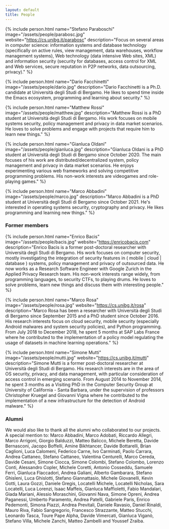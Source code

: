 ```yaml
---
layout: default
title: People
---
```


{% include person.html
   name="Stefano Paraboschi"
   image="/assets/people/parabosc.jpg"
   website="https://cs.unibg.it/parabosc"
   description="Focus on several areas in computer science: information systems and database technology (specifically on active rules, view management, data warehouses, workflow management systems), Web technology (data intensive Web sites, XML) and information security (security for databases, access control for XML and Web services, secure reputation in P2P networks, data outsourcing, privacy)." %}

{% include person.html
   name="Dario Facchinetti"
   image="/assets/people/dario.jpg"
   description="Dario Facchinetti is a Ph.D. candidate at Università degli Studi di Bergamo. He likes to spend time inside the Emacs ecosystem, programming and learning about security." %}

{% include person.html
   name="Matthew Rossi"
   image="/assets/people/matthew.jpg"
   description="Matthew Rossi is a PhD student at Università degli Studi di Bergamo. His work
   focuses on mobile systems security, policy management and privacy in data market scenarios.
   He loves to solve problems and engage with projects that require him to learn new things." %}

{% include person.html
  name="Gianluca Oldani"
  image="/assets/people/gianluca.jpg"
  description="Gianluca Oldani is a PhD student at Università degli Studi di Bergamo since October 2020. The main focuses of his work are distributed/decentralized system, policy management and privacy in data market scenarios. He enjoys experimenting various web frameworks and solving competitive programming problems. His non-work interests are videogames and role-playing games." %}
  
{% include person.html
  name="Marco Abbadini"
  image="/assets/people/marco.jpg"
  description="Marco Abbadini is a PhD student at Università degli Studi di Bergamo since October 2021. He's interested in operating systems security, cryptography and privacy. He likes programming and learning new things." %}

### Former members

{% include person.html
   name="Enrico Bacis"
   image="/assets/people/bacis.jpg"
   website="https://enricobacis.com"
   description="Enrico Bacis is a former post-doctoral researcher with Università degli Studi di Bergamo. His work focuses on computer security, mostly investigating the integration of security features in ( mobile | cloud | database ) systems, policy management and privacy of outsourced data. He now works as a Research Software Engineer with Google Zurich in the Applied Privacy Research team. His non-work interests range widely, from programming languages, to security CTFs, to playing drums. He loves to solve problems, learn new things and discuss them with interesting people." %}

{% include person.html
   name="Marco Rosa"
   image="/assets/people/rosa.jpg"
   website="https://cs.unibg.it/rosa"
   description="Marco Rosa has been a researcher with Università degli Studi di Bergamo since September 2015 and a PhD student since October 2016. His research interests focus on cloud security, mobile security (especially Android malwares and system security policies), and Python programming. From July 2018 to December 2018, he spent 5 months at SAP Labs France where he contributed to the implementation of a policy model regulating the usage of datasets in machine learning operations." %}

{% include person.html
   name="Simone Mutti"
   image="/assets/people/mutti.jpg"
   website="https://cs.unibg.it/mutti"
   description="Simone Mutti is a former post-doctoral researcher at Università degli Studi di Bergamo. His research interests are in the area of OS security, privacy, and data management, with particular consideration of access control in emerging scenario. From August 2014 to November 2014, he spent 3 months as a Visiting PhD in the Computer Security Group at University of California - Santa Barbara, under the supervision of professors Christopher Kruegel and Giovanni Vigna where he contributed to the implementation of a new infrastructure for the detection of Android malware." %}

### Alumni

We would also like to thank all the alumni who collaborated to our
projects. A special mention to: Marco Abbadini, Marco Adobati,
Riccardo Allegri, Marco Arrigoni, Giorgio Balduzzi, Matteo Balicco,
Michele Beretta, Davide Bernasconi, Jacopo Boffelli, Amine Bikhtancer,
Davide Bottarelli, Brian Caglioni, Luca Calomeni, Federico Carne, Ivo
Carminati, Paolo Carrara, Andrea Cattaneo, Stefano Cattaneo, Valentina
Centurelli, Marco Cereda, Davide Cesani, Simone Ciocca, Simone
Colombi, Stefano Colombo, Lorenzo Conti, Alessandro Copler, Michele
Coretti, Antonio Cosseddu, Samuele Ferri, Gianluca Flaccadori, Andrea
Galiani, Alberto Gambarara, Stefano Ghisleni, Luca Ghislotti, Stefano
Giannattasio, Michele Giovanelli, Kevin Gotti, Laura Gozzi, Daniele
Gregis, Locatelli Michele, Locatelli Nicholas, Sara Locatelli, Luca
Lorenzi, Isaac Maffeis, Gianluca Maffioletti, Fabio Mandalari, Giada
Mariani, Alessio Moraschini, Giovanni Nava, Simone Opreni, Andrea
Paganessi, Umberto Paramento, Andrea Patelli, Gabriele Paris, Enrico
Pedemonti, Simona Piazzi, Andrea Previtali, Daniele Ravasio, Daniel
Rinaldi, Mauro Riva, Fabio Sangregorio, Francesco Strazzante, Matteo
Stucchi, Leonardo Tasca, Toure Pape Alpha, Davide Vimercati, Gianluca
Viganò, Stefano Villa, Michele Zanchi, Matteo Zambelli and Youssef
Zraiba.
